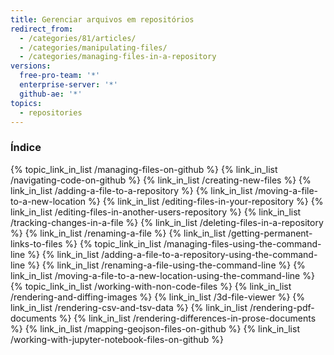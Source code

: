 ```yaml
---
title: Gerenciar arquivos em repositórios
redirect_from:
  - /categories/81/articles/
  - /categories/manipulating-files/
  - /categories/managing-files-in-a-repository
versions:
  free-pro-team: '*'
  enterprise-server: '*'
  github-ae: '*'
topics:
  - repositories
---
```



### Índice

{% topic_link_in_list /managing-files-on-github %}
    {% link_in_list /navigating-code-on-github %}
    {% link_in_list /creating-new-files %}
    {% link_in_list /adding-a-file-to-a-repository %}
    {% link_in_list /moving-a-file-to-a-new-location %}
    {% link_in_list /editing-files-in-your-repository %}
    {% link_in_list /editing-files-in-another-users-repository %}
    {% link_in_list /tracking-changes-in-a-file %}
    {% link_in_list /deleting-files-in-a-repository %}
    {% link_in_list /renaming-a-file %}
    {% link_in_list /getting-permanent-links-to-files %}
{% topic_link_in_list /managing-files-using-the-command-line %}
    {% link_in_list /adding-a-file-to-a-repository-using-the-command-line %}
    {% link_in_list /renaming-a-file-using-the-command-line %}
    {% link_in_list /moving-a-file-to-a-new-location-using-the-command-line %}
{% topic_link_in_list /working-with-non-code-files %}
    {% link_in_list /rendering-and-diffing-images %}
    {% link_in_list /3d-file-viewer %}
    {% link_in_list /rendering-csv-and-tsv-data %}
    {% link_in_list /rendering-pdf-documents %}
    {% link_in_list /rendering-differences-in-prose-documents %}
    {% link_in_list /mapping-geojson-files-on-github %}
    {% link_in_list /working-with-jupyter-notebook-files-on-github %}
